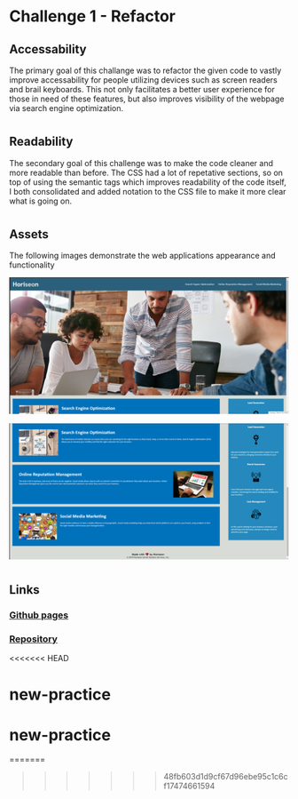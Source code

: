# **Challenge 1** - Refactor

## Accessability

The primary goal of this challange was to refactor the given code to vastly improve accessability for people utilizing devices such as screen readers and brail keyboards. This not only facilitates a better user experience for those in need of these features, but also improves visibility of the webpage via search engine optimization.

#

## Readability

The secondary goal of this challenge was to make the code cleaner and more readable than before. The CSS had a lot of repetative sections, so on top of using the semantic tags which improves readability of the code itself, I both consolidated and added notation to the CSS file to make it more clear what is going on.

#

## Assets

The following images demonstrate the web applications appearance and functionality

![Screenshot](https://github.com/sudo-apt-install/challenge1/blob/main/assets/images/Screenshot1.png?raw=true)

![Screenshot](https://github.com/sudo-apt-install/challenge1/blob/main/assets/images/Screenshot2.png?raw=true)

#

## Links

### [Github pages](https://sudo-apt-install.github.io/challenge1/)

### [Repository](https://github.com/sudo-apt-install/challenge1)
<<<<<<< HEAD
# new-practice
# new-practice
=======
>>>>>>> 48fb603d1d9cf67d96ebe95c1c6cf17474661594
